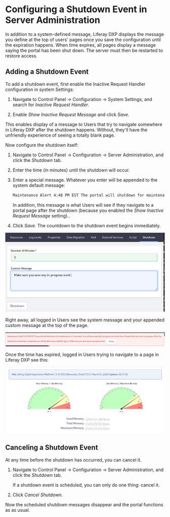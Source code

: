 # Configuring a Shutdown Event in Server Administration

In addition to a system-defined message, Liferay DXP displays the message you define at the top of users' pages once you save the configuration until the expiration happens. When time expires, all pages display a message saying the portal has been shut down. The server must then be restarted to restore access. 

## Adding a Shutdown Event

To add a shutdown event, first enable the Inactive Request Handler configuration in system Settings:

1. Navigate to Control Panel &rarr; Configuration &rarr; System Settings, and search for _Inactive Request Handler_.

1. Enable _Show Inactive Request Message_ and click _Save_.

This enables display of a message to Users that try to navigate somewhere in Liferay DXP after the shutdown happens. Without, they'll have the unfriendly experience of seeing a totally blank page.

Now configure the shutdown itself:

1. Navigate to Control Panel &rarr; Configuration &rarr; Server Administration, and click the _Shutdown_ tab.

1. Enter the time (in minutes) until the shutdown will occur.

1. Enter a special message. Whatever you enter will be appended to the system default message:

   ```bash
   Maintenance Alert 4:48 PM EST The portal will shutdown for maintenance in 5 minute(s). You will automatically be signed out at that time. Please finish any work in progress. After the maintenance has been completed, you will be able to successfully sign in. [YOUR MESSAGE DISPLAYS HERE]
   ```

   In addition, this message is what Users will see if they navigate to a portal page after the shutdown (because you enabled the _Show Inactive Request Message_ setting)..

1. Click _Save_. The countdown to the shutdown event begins immediately.

![The time until shutdown and the warning message are configurable in the Shutdown tab.](./using-the-server-administration-panel/images/01.png)

Right away, all logged in Users see the system message and your appended custom message at the top of the page.

![Users are showed a warning about the impending shutdown.](./using-the-server-administration-panel/images/03.png)

Once the time has expired, logged in Users trying to navigate to a page in Liferay DXP see this:

![Your custom message is displayed to Users after the shutdown.](./using-the-server-administration-panel/images/02.png)

## Canceling a Shutdown Event

At any time before the shutdown has occurred, you can cancel it.

1. Navigate to Control Panel &rarr; Configuration &rarr; Server Administration, and click the _Shutdown_ tab.

   If a shutdown event is scheduled, you can only do one thing: cancel it.

1. Click _Cancel Shutdown_.

Now the scheduled shutdown messages disappear and the portal functions as as usual.
